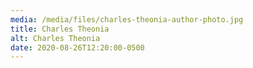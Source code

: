 ```yaml
---
media: /media/files/charles-theonia-author-photo.jpg
title: Charles Theonia
alt: Charles Theonia
date: 2020-08-26T12:20:00-0500
---
```


